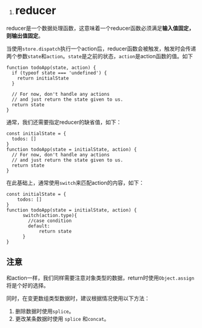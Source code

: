 1. # reducer


reducer是一个数据处理函数，这意味着一个reducer函数必须满足**输入值固定，则输出值固定**。

当使用`store.dispatch`执行一个action后，reducer函数会被触发，触发时会传递两个参数`state`和`action`。`state`是之前的状态，`action`是action函数的值。如下

```
function todoApp(state, action) {
  if (typeof state === 'undefined') {
    return initialState
  }

  // For now, don't handle any actions
  // and just return the state given to us.
  return state
}
```

通常，我们还需要指定reducer的缺省值，如下：

```
const initialState = {
  todos: []
}
function todoApp(state = initialState, action) {
  // For now, don't handle any actions
  // and just return the state given to us.
  return state
}
```

在此基础上，通常使用`switch`来匹配action的内容，如下：

```
const initialState = {
    todos: []
}
function todoApp(state = initialState, action) {
      switch(action.type){
        //case condition
        default:
            return state
      }
}
```

## 注意

和action一样，我们同样需要注意对象类型的数据，return时使用`Object.assign`将是个好的选择。

同时，在变更数组类型数据时，建议根据情况使用以下方法：

1. 删除数据时使用`splice`。
2. 更改某条数据时使用 `splice` 和`concat`。


